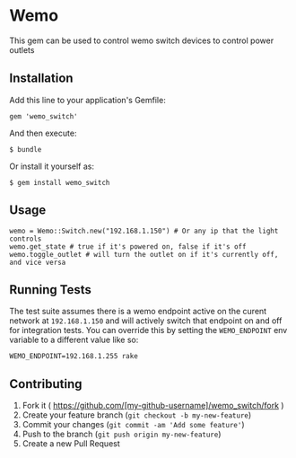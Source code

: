 # Wemo

This gem can be used to control wemo switch devices to control power outlets

## Installation

Add this line to your application's Gemfile:

    gem 'wemo_switch'

And then execute:

    $ bundle

Or install it yourself as:

    $ gem install wemo_switch

## Usage

```
wemo = Wemo::Switch.new("192.168.1.150") # Or any ip that the light controls
wemo.get_state # true if it's powered on, false if it's off
wemo.toggle_outlet # will turn the outlet on if it's currently off, and vice versa
```

## Running Tests
The test suite assumes there is a wemo endpoint active on the curent network at `192.168.1.150` and will actively switch that endpoint on and off for integration tests. You can override this by setting the `WEMO_ENDPOINT` env variable to a different value like so:

```
WEMO_ENDPOINT=192.168.1.255 rake
```

## Contributing

1. Fork it ( https://github.com/[my-github-username]/wemo_switch/fork )
2. Create your feature branch (`git checkout -b my-new-feature`)
3. Commit your changes (`git commit -am 'Add some feature'`)
4. Push to the branch (`git push origin my-new-feature`)
5. Create a new Pull Request

